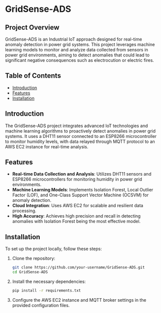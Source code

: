 # GridSense-ADS

## Project Overview
GridSense-ADS is an Industrial IoT approach designed for real-time anomaly detection in power grid systems. This project leverages machine learning models to monitor and analyze data collected from sensors in power grid environments, aiming to detect anomalies that could lead to significant negative consequences such as electrocution or electric fires.

## Table of Contents
- [Introduction](#introduction)
- [Features](#features)
- [Installation](#installation)

## Introduction
The GridSense-ADS project integrates advanced IoT technologies and machine learning algorithms to proactively detect anomalies in power grid systems. It uses a DHT11 sensor connected to an ESP8266 microcontroller to monitor humidity levels, with data relayed through MQTT protocol to an AWS EC2 instance for real-time analysis.

## Features
- **Real-time Data Collection and Analysis**: Utilizes DHT11 sensors and ESP8266 microcontrollers for monitoring humidity in power grid environments.
- **Machine Learning Models**: Implements Isolation Forest, Local Outlier Factor (LOF), and One-Class Support Vector Machine (OCSVM) for anomaly detection.
- **Cloud Integration**: Uses AWS EC2 for scalable and resilient data processing.
- **High Accuracy**: Achieves high precision and recall in detecting anomalies with Isolation Forest being the most effective model.

## Installation
To set up the project locally, follow these steps:

1. Clone the repository:
    ```sh
    git clone https://github.com/your-username/GridSense-ADS.git
    cd GridSense-ADS
    ```

2. Install the necessary dependencies:
    ```sh
    pip install -r requirements.txt
    ```

3. Configure the AWS EC2 instance and MQTT broker settings in the provided configuration files.

